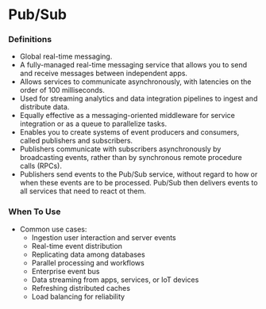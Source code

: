 # Pub/Sub

### Definitions
* Global real-time messaging.
* A fully-managed real-time messaging service that allows you to send and receive messages between independent apps.
* Allows services to communicate asynchronously, with latencies on the order of 100 milliseconds. 
* Used for streaming analytics and data integration pipelines to ingest and distribute data.
* Equally effective as a messaging-oriented middleware for service integration or as a queue to parallelize tasks.
* Enables you to create systems of event producers and consumers, called publishers and subscribers.
* Publishers communicate with subscribers asynchronously by broadcasting events, rather than by synchronous remote procedure calls (RPCs).
* Publishers send events to the Pub/Sub service, without regard to how or when these events are to be processed. Pub/Sub then delivers events to all services that need to react ot them. 

### When To Use
* Common use cases:
    * Ingestion user interaction and server events
    * Real-time event distribution
    * Replicating data among databases
    * Parallel processing and workflows
    * Enterprise event bus
    * Data streaming from apps, services, or IoT devices
    * Refreshing distributed caches
    * Load balancing for reliability